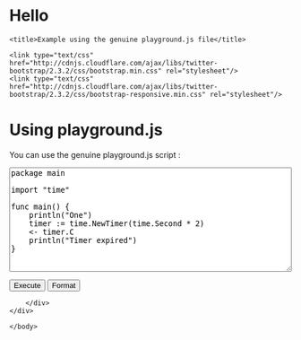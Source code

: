 # Hello


<!DOCTYPE HTML>
<html lang="en">
<head>
	<meta charset="utf-8" />
	<meta http-equiv="content-type" content="text/html; charset=utf-8" />

	<title>Example using the genuine playground.js file</title>

	<link type="text/css" href="http://cdnjs.cloudflare.com/ajax/libs/twitter-bootstrap/2.3.2/css/bootstrap.min.css" rel="stylesheet"/>
	<link type="text/css" href="http://cdnjs.cloudflare.com/ajax/libs/twitter-bootstrap/2.3.2/css/bootstrap-responsive.min.css" rel="stylesheet"/>
</head>
<body>

<div class="container-fluid">
	<div class="row-fluid">
		<div class="span12">			

<h1>Using playground.js</h1>

<p>You can use the genuine playground.js script :</p>

<textarea id="code" name="code" style="width: 100%; font-family: monospace;" rows="12">
package main

import "time"

func main() {
    println("One")
    timer := time.NewTimer(time.Second * 2)
    <- timer.C
    println("Timer expired")
}
</textarea>

<p>
<input type="button" id="run" class="btn btn-primary" value="Execute" />
<input type="button" id="fmt" class="btn btn-info" value="Format" />
</p>

<div id="output"></div>

<script type="text/javascript" src="http://cdnjs.cloudflare.com/ajax/libs/jquery/1.10.2/jquery.min.js"></script>
<script type="text/javascript" src="http://cdnjs.cloudflare.com/ajax/libs/twitter-bootstrap/2.3.2/js/bootstrap.min.js"></script>
<script type="text/javascript" src="/js/playground.js"></script>
	
<script type="text/javascript">
	$(function() {
		//Initialize Go playground
		playground({
				'codeEl':       '#code',
				'outputEl':     '#output',
				'runEl':        '#run',
				'fmtEl':        '#fmt'
			});
	});
</script>
		</div>
	</div>
</div>

	</body>
</html>